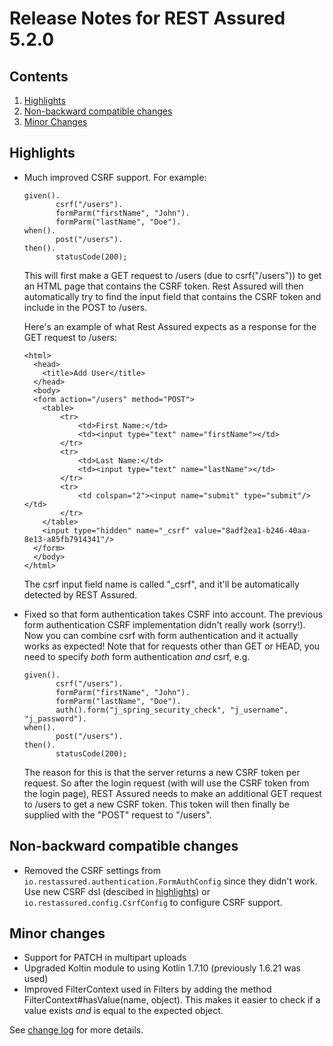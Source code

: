 # Release Notes for REST Assured 5.2.0 #

## Contents
1. [Highlights](#highlights)
1. [Non-backward compatible changes](#non-backward-compatible-changes)
1. [Minor Changes](#minor-changes)

## Highlights
* Much improved CSRF support. For example:
	```
	given().
	       csrf("/users").
	       formParm("firstName", "John").
	       formParm("lastName", "Doe").
	when().
	       post("/users").
	then().
	       statusCode(200);
   ```

  This will first make a GET request to /users (due to csrf("/users")) to get an HTML page that contains the CSRF token.
  Rest Assured will then automatically try to find the input field that contains the CSRF token and include in the POST to /users.
  
  Here's an example of what Rest Assured expects as a response for the GET request to /users:

  ```
  <html>
	<head>
	  <title>Add User</title>
	</head>
	<body>
	<form action="/users" method="POST">
	  <table>
	      <tr>
	          <td>First Name:</td>
	          <td><input type="text" name="firstName"></td>
	      </tr>
	      <tr>
	          <td>Last Name:</td>
	          <td><input type="text" name="lastName"></td>
	      </tr>
	      <tr>
	          <td colspan="2"><input name="submit" type="submit"/></td>
	      </tr>
	  </table>
	  <input type="hidden" name="_csrf" value="8adf2ea1-b246-40aa-8e13-a85fb7914341"/>
	</form>
	</body>
  </html>
  ```
  The csrf input field name is called "_csrf", and it'll be automatically detected by REST Assured.
* Fixed so that form authentication takes CSRF into account. The previous form authentication CSRF implementation didn't really work (sorry!). Now you can combine csrf with form authentication and it actually works as expected! Note that for requests other than GET or HEAD,
  you need to specify _both_ form authentication _and_ csrf, e.g.

  	```
	given().
	       csrf("/users").
	       formParm("firstName", "John").
	       formParm("lastName", "Doe").
	       auth().form("j_spring_security_check", "j_username", "j_password").
	when().
	       post("/users").
	then().
	       statusCode(200);
   ```

   The reason for this is that the server returns a new CSRF token per request. So after the login request (with will use the CSRF token from the login page), REST Assured needs to make an additional GET request to /users to get a new CSRF token. This token will then finally be supplied with the "POST" request to "/users".

## Non-backward compatible changes

* Removed the CSRF settings from `io.restassured.authentication.FormAuthConfig` since they didn't work. Use new CSRF dsl (descibed in [highlights](#highlights)) or `io.restassured.config.CsrfConfig` to configure CSRF support.

## Minor changes ##
* Support for PATCH in multipart uploads
* Upgraded Koltin module to using Kotlin 1.7.10 (previously 1.6.21 was used)
* Improved FilterContext used in Filters by adding the method FilterContext#hasValue(name, object). This makes it easier to check if a value exists _and_ is equal to the expected object.

See [change log](https://github.com/rest-assured/rest-assured/raw/master/changelog.txt) for more details.
